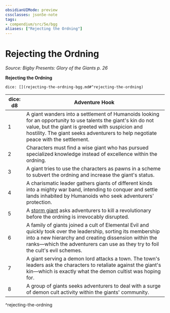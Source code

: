 ```yaml
---
obsidianUIMode: preview
cssclasses: json5e-note
tags:
- compendium/src/5e/bgg
aliases: ["Rejecting the Ordning"]
---
```

# Rejecting the Ordning
*Source: Bigby Presents: Glory of the Giants p. 26* 

**Rejecting the Ordning**

`dice: [](rejecting-the-ordning-bgg.md#^rejecting-the-ordning)`

| dice: d8 | Adventure Hook |
|----------|----------------|
| 1 | A giant wanders into a settlement of Humanoids looking for an opportunity to use talents the giant's kin do not value, but the giant is greeted with suspicion and hostility. The giant seeks adventurers to help negotiate peace with the settlement. |
| 2 | Characters must find a wise giant who has pursued specialized knowledge instead of excellence within the ordning. |
| 3 | A giant tries to use the characters as pawns in a scheme to subvert the ordning and increase the giant's status. |
| 4 | A charismatic leader gathers giants of different kinds into a mighty war band, intending to conquer and settle lands inhabited by Humanoids who seek adventurers' protection. |
| 5 | A [storm giant](2-Mechanics/CLI/bestiary/giant/storm-giant.md) asks adventurers to kill a revolutionary before the ordning is irrevocably disrupted. |
| 6 | A family of giants joined a cult of Elemental Evil and quickly took over the leadership, sorting its membership into a new hierarchy and creating dissension within the ranks—which the adventurers can use as they try to foil the cult's evil schemes. |
| 7 | A giant serving a demon lord attacks a town. The town's leaders ask the characters to retaliate against the giant's kin—which is exactly what the demon cultist was hoping for. |
| 8 | A group of giants seeks adventurers to deal with a surge of demon cult activity within the giants' community. |
^rejecting-the-ordning